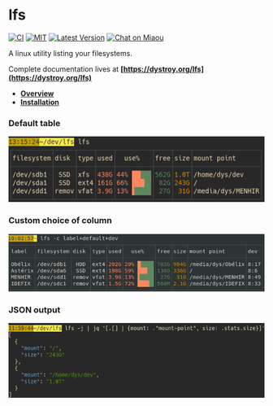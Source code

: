 # lfs

[![CI][s3]][l3] [![MIT][s2]][l2] [![Latest Version][s1]][l1] [![Chat on Miaou][s4]][l4]

[s1]: https://img.shields.io/crates/v/lfs.svg
[l1]: https://crates.io/crates/lfs

[s2]: https://img.shields.io/badge/license-MIT-blue.svg
[l2]: LICENSE

[s3]: https://travis-ci.org/Canop/lfs.svg?branch=master
[l3]: https://travis-ci.org/Canop/lfs

[s4]: https://miaou.dystroy.org/static/shields/room.svg
[l4]: https://miaou.dystroy.org/3768?Rust


A linux utility listing your filesystems.

Complete documentation lives at **[https://dystroy.org/lfs](https://dystroy.org/lfs)**

* **[Overview](https://dystroy.org/lfs/)**
* **[Installation](https://dystroy.org/lfs/install)**


### Default table

![screenshot](website/docs/img/standard.png)

### Custom choice of column

![screenshot](website/docs/img/c=label+default+dev.png)

### JSON output

![screenshot](website/docs/img/json-jq-tour.png)


